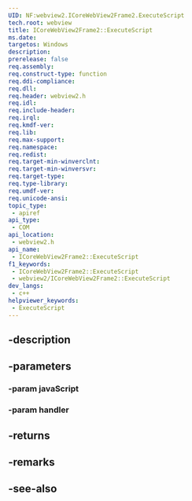 ```yaml
---
UID: NF:webview2.ICoreWebView2Frame2.ExecuteScript
tech.root: webview
title: ICoreWebView2Frame2::ExecuteScript
ms.date: 
targetos: Windows
description: 
prerelease: false
req.assembly: 
req.construct-type: function
req.ddi-compliance: 
req.dll: 
req.header: webview2.h
req.idl: 
req.include-header: 
req.irql: 
req.kmdf-ver: 
req.lib: 
req.max-support: 
req.namespace: 
req.redist: 
req.target-min-winverclnt: 
req.target-min-winversvr: 
req.target-type: 
req.type-library: 
req.umdf-ver: 
req.unicode-ansi: 
topic_type:
 - apiref
api_type:
 - COM
api_location:
 - webview2.h
api_name:
 - ICoreWebView2Frame2::ExecuteScript
f1_keywords:
 - ICoreWebView2Frame2::ExecuteScript
 - webview2/ICoreWebView2Frame2::ExecuteScript
dev_langs:
 - c++
helpviewer_keywords:
 - ExecuteScript
---
```


## -description

## -parameters

### -param javaScript

### -param handler

## -returns

## -remarks

## -see-also

